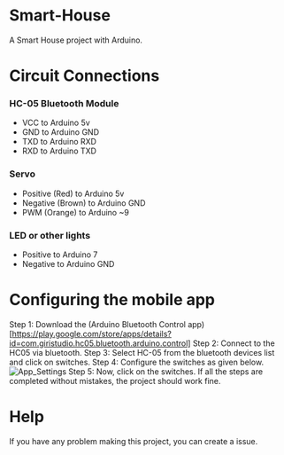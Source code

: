 # Smart-House
A Smart House project with Arduino.

# Circuit Connections 

### HC-05 Bluetooth Module
* VCC to Arduino 5v
* GND to Arduino GND
* TXD to Arduino RXD
* RXD to Arduino TXD

### Servo 

* Positive (Red) to Arduino 5v
* Negative (Brown) to Arduino GND
* PWM (Orange) to Arduino ~9

### LED or other lights
* Positive to Arduino 7
* Negative to Arduino GND

# Configuring the mobile app

Step 1: Download the (Arduino Bluetooth Control app)[https://play.google.com/store/apps/details?id=com.giristudio.hc05.bluetooth.arduino.control]
Step 2: Connect to the HC05 via bluetooth.
Step 3: Select HC-05 from the bluetooth devices list and click on switches.
Step 4: Configure the switches as given below.
![App_Settings](https://github.com/user-attachments/assets/540f3627-d747-46e3-a671-04956baf2fbe)
Step 5: Now, click on the switches. If all the steps are completed without mistakes, the project should work fine.

# Help
If you have any problem making this project, you can create a issue. 

 


